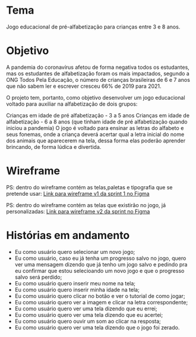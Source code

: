 # Tema
Jogo educacional de pré-alfabetização para crianças entre 3 e 8 anos.

# Objetivo
A pandemia do coronavírus afetou de forma negativa todos os estudantes, mas os estudantes de alfabetização foram os mais impactados, segundo a ONG Todos Pela Educação, o número de crianças brasileiras de 6 e 7 anos que não sabem ler e escrever cresceu 66% de 2019 para 2021.

O projeto tem, portanto, como objetivo desenvolver um jogo educacional voltado para auxiliar na alfabetização de dois grupos:

Crianças em idade de pré alfabetização - 3 a 5 anos
Crianças em idade de alfabetização - 6 a 8 anos (que tinham idade de pré alfabetização quando iniciou a pandemia)
O jogo é voltado para ensinar as letras do alfabeto e seus fonemas, onde a criança deverá acertar qual a letra inicial do nome dos animais que aparecerem na tela, dessa forma elas poderão aprender brincando, de forma lúdica e divertida.

# Wireframe
PS: dentro do wireframe contém as telas,paletas e tipografia que se pretende usar:
<a href="https://www.figma.com/file/VPeIdKIDIaNb8U8hwA0HjX/PROJETO-INTEGRADOR-GRUPO-1---literacy-educational-game?node-id=0%3A1">Link para wireframe v1 da sprint 1 no Figma</a>

PS: dentro do wireframe contém as telas que existirão no jogo, já personalizadas:
<a href= " https://www.figma.com/file/VPeIdKIDIaNb8U8hwA0HjX/PROJETO-INTEGRADOR-GRUPO-1---literacy-educational-game?node-id=87%3A80 "> Link para wireframe v2 da sprint no Figma </a>

# Histórias em andamento
- Eu como usuário quero selecionar um novo jogo;
- Eu como usuário, caso eu já tenha um progresso salvo no jogo, quero ver uma mensagem dizendo que já tenho um jogo salvo e pedindo pra eu confirmar que estou selecioando um novo jogo e que o progresso salvo será perdido;
- Eu como usuário quero inserir meu nome na tela;
- Eu como usuário quero inserir minha idade na tela;
- Eu como usuário quero clicar no botão e ver o tutorial de como jogar;
- Eu como usuário quero ver a imagem e clicar na letra correspondente;
- Eu como usuário quero ver uma tela dizendo que eu errei;
- Eu como usuário quero ver uma tela dizendo que eu acertei;
- Eu como usuário quero ouvir um som ao clicar na resposta;
- Eu como usuário quero ver uma tela dizendo que o jogo foi zerado.

